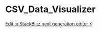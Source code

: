 # CSV_Data_Visualizer

[Edit in StackBlitz next generation editor ⚡️](https://stackblitz.com/~/github.com/kshadow07/CSV_Data_Visualizer)